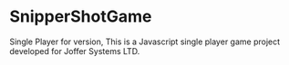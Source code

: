 # SnipperShotGame
Single Player for version, This is a Javascript single player game project developed for Joffer Systems LTD.
